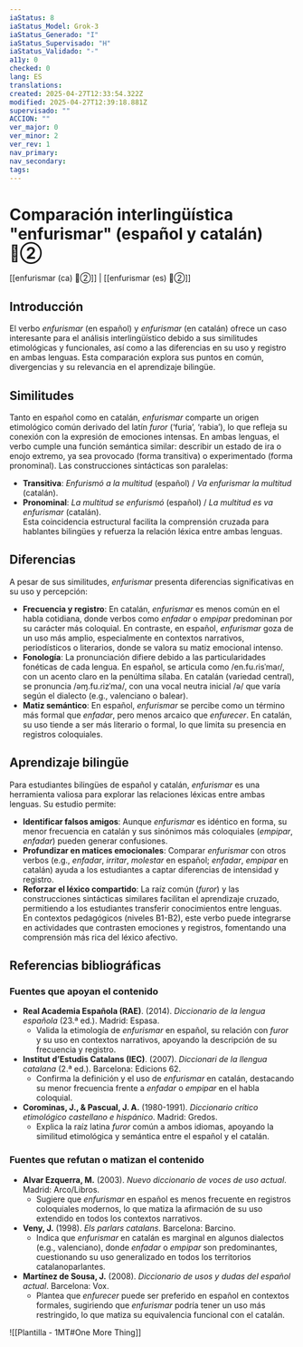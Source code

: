 ```yaml
---
iaStatus: 8
iaStatus_Model: Grok-3
iaStatus_Generado: "I"
iaStatus_Supervisado: "H"
iaStatus_Validado: "-"
a11y: 0
checked: 0
lang: ES
translations: 
created: 2025-04-27T12:33:54.322Z
modified: 2025-04-27T12:39:18.881Z
supervisado: ""
ACCION: ""
ver_major: 0
ver_minor: 2
ver_rev: 1
nav_primary: 
nav_secondary: 
tags:
---
```

# Comparación interlingüística "enfurismar" (español y catalán)  🔴②

[[enfurismar (ca) 🔴②]] | [[enfurismar (es)  🔴②]]

## Introducción

El verbo _enfurismar_ (en español) y _enfurismar_ (en catalán) ofrece un caso interesante para el análisis interlingüístico debido a sus similitudes etimológicas y funcionales, así como a las diferencias en su uso y registro en ambas lenguas. Esta comparación explora sus puntos en común, divergencias y su relevancia en el aprendizaje bilingüe.

## Similitudes

Tanto en español como en catalán, _enfurismar_ comparte un origen etimológico común derivado del latín _furor_ (‘furia’, ‘rabia’), lo que refleja su conexión con la expresión de emociones intensas. En ambas lenguas, el verbo cumple una función semántica similar: describir un estado de ira o enojo extremo, ya sea provocado (forma transitiva) o experimentado (forma pronominal). Las construcciones sintácticas son paralelas:

- **Transitiva**: _Enfurismó a la multitud_ (español) / _Va enfurismar la multitud_ (catalán).
- **Pronominal**: _La multitud se enfurismó_ (español) / _La multitud es va enfurismar_ (catalán).  
    Esta coincidencia estructural facilita la comprensión cruzada para hablantes bilingües y refuerza la relación léxica entre ambas lenguas.

## Diferencias

A pesar de sus similitudes, _enfurismar_ presenta diferencias significativas en su uso y percepción:

- **Frecuencia y registro**: En catalán, _enfurismar_ es menos común en el habla cotidiana, donde verbos como _enfadar_ o _empipar_ predominan por su carácter más coloquial. En contraste, en español, _enfurismar_ goza de un uso más amplio, especialmente en contextos narrativos, periodísticos o literarios, donde se valora su matiz emocional intenso.
- **Fonología**: La pronunciación difiere debido a las particularidades fonéticas de cada lengua. En español, se articula como /en.fu.ɾisˈmaɾ/, con un acento claro en la penúltima sílaba. En catalán (variedad central), se pronuncia /əɱ.fu.ɾizˈma/, con una vocal neutra inicial /ə/ que varía según el dialecto (e.g., valenciano o balear).
- **Matiz semántico**: En español, _enfurismar_ se percibe como un término más formal que _enfadar_, pero menos arcaico que _enfurecer_. En catalán, su uso tiende a ser más literario o formal, lo que limita su presencia en registros coloquiales.

## Aprendizaje bilingüe

Para estudiantes bilingües de español y catalán, _enfurismar_ es una herramienta valiosa para explorar las relaciones léxicas entre ambas lenguas. Su estudio permite:

- **Identificar falsos amigos**: Aunque _enfurismar_ es idéntico en forma, su menor frecuencia en catalán y sus sinónimos más coloquiales (_empipar_, _enfadar_) pueden generar confusiones.
- **Profundizar en matices emocionales**: Comparar _enfurismar_ con otros verbos (e.g., _enfadar_, _irritar_, _molestar_ en español; _enfadar_, _empipar_ en catalán) ayuda a los estudiantes a captar diferencias de intensidad y registro.
- **Reforzar el léxico compartido**: La raíz común (_furor_) y las construcciones sintácticas similares facilitan el aprendizaje cruzado, permitiendo a los estudiantes transferir conocimientos entre lenguas.  
    En contextos pedagógicos (niveles B1-B2), este verbo puede integrarse en actividades que contrasten emociones y registros, fomentando una comprensión más rica del léxico afectivo.

## Referencias bibliográficas

### Fuentes que apoyan el contenido

- **Real Academia Española (RAE)**. (2014). _Diccionario de la lengua española_ (23.ª ed.). Madrid: Espasa.
    - Valida la etimología de _enfurismar_ en español, su relación con _furor_ y su uso en contextos narrativos, apoyando la descripción de su frecuencia y registro.
- **Institut d’Estudis Catalans (IEC)**. (2007). _Diccionari de la llengua catalana_ (2.ª ed.). Barcelona: Edicions 62.
    - Confirma la definición y el uso de _enfurismar_ en catalán, destacando su menor frecuencia frente a _enfadar_ o _empipar_ en el habla coloquial.
- **Corominas, J., & Pascual, J. A.** (1980-1991). _Diccionario crítico etimológico castellano e hispánico_. Madrid: Gredos.
    - Explica la raíz latina _furor_ común a ambos idiomas, apoyando la similitud etimológica y semántica entre el español y el catalán.

### Fuentes que refutan o matizan el contenido

- **Alvar Ezquerra, M.** (2003). _Nuevo diccionario de voces de uso actual_. Madrid: Arco/Libros.
    - Sugiere que _enfurismar_ en español es menos frecuente en registros coloquiales modernos, lo que matiza la afirmación de su uso extendido en todos los contextos narrativos.
- **Veny, J.** (1998). _Els parlars catalans_. Barcelona: Barcino.
    - Indica que _enfurismar_ en catalán es marginal en algunos dialectos (e.g., valenciano), donde _enfadar_ o _empipar_ son predominantes, cuestionando su uso generalizado en todos los territorios catalanoparlantes.
- **Martínez de Sousa, J.** (2008). _Diccionario de usos y dudas del español actual_. Barcelona: Vox.
    - Plantea que _enfurecer_ puede ser preferido en español en contextos formales, sugiriendo que _enfurismar_ podría tener un uso más restringido, lo que matiza su equivalencia funcional con el catalán.

![[Plantilla - 1MT#One More Thing]]